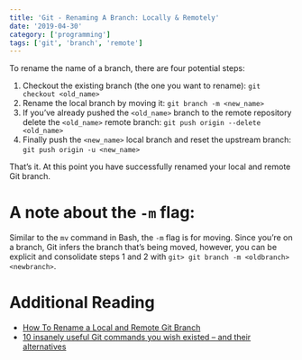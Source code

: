```yaml
---
title: 'Git - Renaming A Branch: Locally & Remotely'
date: '2019-04-30'
category: ['programming']
tags: ['git', 'branch', 'remote']
---
```


To rename the name of a branch, there are four potential steps:

1. Checkout the existing branch (the one you want to rename): `git checkout <old_name>`
2. Rename the local branch by moving it: `git branch -m <new_name>`
3. If you’ve already pushed the `<old_name>` branch to the remote repository delete the `<old_name>` remote branch: `git push origin --delete <old_name>`
4. Finally push the `<new_name>` local branch and reset the upstream branch: `git push origin -u <new_name>`

That’s it. At this point you have successfully renamed your local and remote Git branch.

# A note about the `-m` flag:

Similar to the `mv` command in Bash, the `-m` flag is for moving. Since you’re on a branch, Git infers the branch that’s being moved, however, you can be explicit and consolidate steps 1 and 2 with `git> git branch -m <oldbranch> <newbranch>`.

# Additional Reading

-   [How To Rename a Local and Remote Git Branch](https://linuxize.com/post/how-to-rename-local-and-remote-git-branch/)
-   [10 insanely useful Git commands you wish existed – and their alternatives](https://dev.to/datreeio/10-insanely-useful-git-commands-you-wish-existed-and-their-alternatives-8e6)
